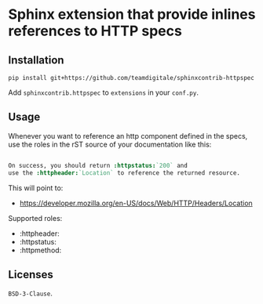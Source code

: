 # Sphinx extension that provide inlines references to HTTP specs

## Installation

```console
pip install git+https://github.com/teamdigitale/sphinxcontrib-httpspec
```

Add `sphinxcontrib.httpspec` to `extensions` in your `conf.py`.

## Usage

Whenever you want to reference an http component defined in the specs,
use the roles in the rST source of your documentation like
this:

```rst

On success, you should return :httpstatus:`200` and 
use the :httpheader:`Location` to reference the returned resource.

```

This will point to:

  - https://developer.mozilla.org/en-US/docs/Web/HTTP/Headers/Location

Supported roles:

  - :httpheader:
  - :httpstatus:
  - :httpmethod:

## Licenses

`BSD-3-Clause`.
